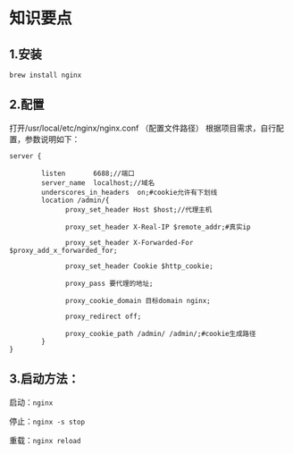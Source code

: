 # 知识要点

## 1.安装
`brew install nginx`

## 2.配置
打开/usr/local/etc/nginx/nginx.conf （配置文件路径）
根据项目需求，自行配置，参数说明如下：

```
server {

        listen       6688;//端口
        server_name  localhost;//域名
        underscores_in_headers  on;#cookie允许有下划线
        location /admin/{
              proxy_set_header Host $host;//代理主机

              proxy_set_header X-Real-IP $remote_addr;#真实ip

              proxy_set_header X-Forwarded-For $proxy_add_x_forwarded_for;

              proxy_set_header Cookie $http_cookie;

              proxy_pass 要代理的地址;

              proxy_cookie_domain 目标domain nginx;

              proxy_redirect off;

              proxy_cookie_path /admin/ /admin/;#cookie生成路径
        }
}
```
## 3.启动方法：

启动：`nginx`

停止：`nginx -s stop`

重载：`nginx reload`
